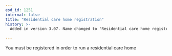 ```yaml
---
esd_id: 1251
internal: false
title: "Residential care home registration"
history: >-
  Added in version 3.07. Name changed to 'Residential care home registration' in version 4.00.

---
```


You must be registered in order to run a residential care home

